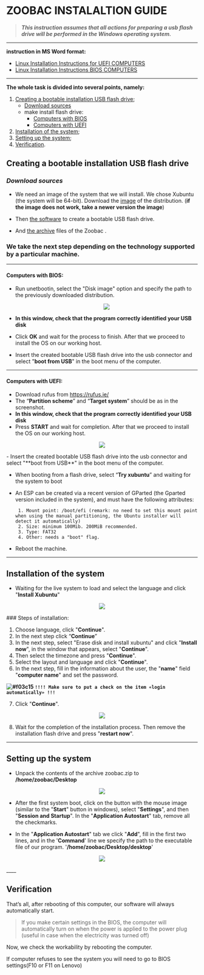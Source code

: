# ZOOBAC INSTALALTION GUIDE

> ***This instruction assumes that all actions for preparing a usb flash drive will be performed in the
Windows operating system.***
____

**instruction in MS Word format:**
- [Linux Installation Instructions for UEFI COMPUTERS](src/Linux_Installation_Instructions_NEW_COMPUTERS.docx)
- [Linux Installation Instructions BIOS COMPUTERS](src/Linux_Installation_Instructions_OLD_COMPUTERS.docx)

____

**The whole task is divided into several points, namely:**

1. [Creating a bootable installation USB flash drive](#creating-a-bootable-installation-usb-flash-drive);
      - [Download sources](#download-sources)
      - make install flash drive:
          - [Computers with BIOS](#computers-with-bios)
          - [Computers with UEFI](#computers-with-uefi)
2. [Installation of the system](#installation-of-the-system);
3. [Setting up the system](#setting-up-the-system);
4. [Verification](#verification).

## Creating a bootable installation USB flash drive

### *Download sources*

- We need an image of the system that we will install. We chose Xubuntu (the system will be 64-bit). Download the [image](https://www.mirrorservice.org/sites/cdimage.ubuntu.com/cdimage/xubuntu/releases/20.04/release/xubuntu-20.04.2-desktop-amd64.iso) of the distribution. (**if the image does not work, take a newer version the image**)

- Then [the software](https://github.com/unetbootin/unetbootin/releases/download/647/unetbootin-windows-647.exe) to create a bootable USB flash drive.
- And [the archive](https://github.com/GetCider/zoobac_documentation/blob/master/src/zoobac.zip) files of the Zoobac .


### **We take the next step depending on the technology supported by a particular machine.**
___

#### **Computers with BIOS:**

- Run unetbootin, select the "Disk image" option and specify the path to the previously downloaded distribution.<p align="center"> 
  <img src="https://github.com/GetCider/zoobac_documentation/raw/master/imgs/old_pc_1.jpg" />
</p>

- **In this window, check that the program correctly identified your USB disk**

- Click **OK** and wait for the process to finish. After that we proceed to install the OS on our working host.

- Insert the created bootable USB flash drive into the usb connector and select "**boot from USB**" in the boot menu of the computer.

____

#### **Computers with UEFI:**

- Download rufus from https://rufus.ie/
- The “**Partition scheme**” and “**Target system**” should be as in the screenshot.
- **In this window, check that the program correctly identified your USB disk**
- Press **START** and wait for completion. After that we proceed to install the OS on our working host.

<p align="center"> 
  <img src="https://github.com/GetCider/zoobac_documentation/raw/master/imgs/new_pc_1.jpg" />
</p>
- Insert the created bootable USB flash drive into the usb connector and select "**boot from USB**" in the boot menu of the computer.

- When booting from a flash drive, select “**Try xubuntu**” and waiting for the system to boot
  

- An ESP can be created via a recent version of GParted (the Gparted version included in the system), and must have the following attributes:
  
       1. Mount point: /boot/efi (remark: no need to set this mount point when using the manual partitioning, the Ubuntu installer will detect it automatically)
       2. Size: minimum 100Mib. 200MiB recommended.
       3. Type: FAT32
       4. Other: needs a "boot" flag.

- Reboot the machine.

____

## Installation of the system

- Waiting for the live system to load and select the language and click "**Install Xubuntu**"
  
<p align="center"> 
  <img src="https://github.com/GetCider/zoobac_documentation/raw/master/imgs/installation1.png" />
</p>
### Steps of installation: 

1. Choose language, click "**Continue**".
2. In the next stеp click “**Continue**”
3. In the next step, select "Erase disk and install xubuntu" and click "**Install now**", in the window that appears, select "**Continue**".
4. Then select the timezone and press "**Continue**".
5. Select the layout and language and click "**Continue**".
6. In the next step, fill in the information about the user, the "**name**" field "**computer name**" and set the password.

**![#f03c15](https://via.placeholder.com/15/f03c15/000000?text=+) `!!!! Make sure to put a check on the item «login automatically» !!!`**

 7.  Click "**Continue**".
   
<p align="center"> 
  <img src="https://github.com/GetCider/zoobac_documentation/raw/master/imgs/installation2.png" />
</p>

8. Wait for the completion of the installation process. Then remove the installation flash drive and press "**restart now**".

____

## Setting up the system

- Unpack the contents of the archive zoobac.zip to **/home/zoobac/Desktop**
  
<p align="center"> 
  <img src="https://github.com/GetCider/zoobac_documentation/raw/master/imgs/installation4.png" />
</p>

- After the first system boot, click on the button with the mouse image (similar to the "**Start**" button in windows), select "**Settings**", and then "**Session and Startup**". In the "**Application Autostart**" tab, remove all the checkmarks.

- In the "**Application Autostart**" tab we click "**Add**", fill in the first two lines, and in the '**Command**' line  we specify the path to the executable file of our program. '**/home/zoobac/Desktop/desktop**'

<p align="center"> 
  <img src="https://github.com/GetCider/zoobac_documentation/raw/master/imgs/installation3.png" />
</p>
____

## Verification

That’s all, after rebooting of this computer, our software will always automatically start.

>If you make certain settings in the BIOS, the computer will automatically turn on when the power is applied to the power plug (useful in case when the electricity was turned off)

Now, we check the workability by rebooting the computer.

If computer refuses to see the system you will need to go to BIOS settings(F10 or F11 on Lenovo)
